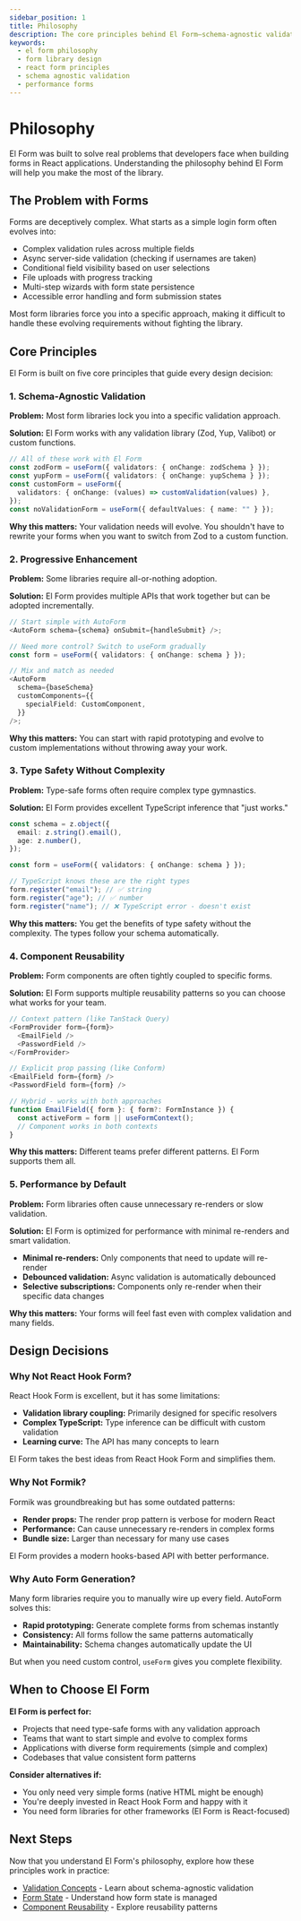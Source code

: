 ```yaml
---
sidebar_position: 1
title: Philosophy
description: The core principles behind El Form—schema-agnostic validation, progressive enhancement, type safety, reusability, and performance.
keywords:
  - el form philosophy
  - form library design
  - react form principles
  - schema agnostic validation
  - performance forms
---
```


# Philosophy

El Form was built to solve real problems that developers face when building forms in React applications. Understanding the philosophy behind El Form will help you make the most of the library.

## The Problem with Forms

Forms are deceptively complex. What starts as a simple login form often evolves into:

- Complex validation rules across multiple fields
- Async server-side validation (checking if usernames are taken)
- Conditional field visibility based on user selections
- File uploads with progress tracking
- Multi-step wizards with form state persistence
- Accessible error handling and form submission states

Most form libraries force you into a specific approach, making it difficult to handle these evolving requirements without fighting the library.

## Core Principles

El Form is built on five core principles that guide every design decision:

### 1. Schema-Agnostic Validation

**Problem:** Most form libraries lock you into a specific validation approach.

**Solution:** El Form works with any validation library (Zod, Yup, Valibot) or custom functions.

```typescript
// All of these work with El Form
const zodForm = useForm({ validators: { onChange: zodSchema } });
const yupForm = useForm({ validators: { onChange: yupSchema } });
const customForm = useForm({
  validators: { onChange: (values) => customValidation(values) },
});
const noValidationForm = useForm({ defaultValues: { name: "" } });
```

**Why this matters:** Your validation needs will evolve. You shouldn't have to rewrite your forms when you want to switch from Zod to a custom function.

### 2. Progressive Enhancement

**Problem:** Some libraries require all-or-nothing adoption.

**Solution:** El Form provides multiple APIs that work together but can be adopted incrementally.

```typescript
// Start simple with AutoForm
<AutoForm schema={schema} onSubmit={handleSubmit} />;

// Need more control? Switch to useForm gradually
const form = useForm({ validators: { onChange: schema } });

// Mix and match as needed
<AutoForm
  schema={baseSchema}
  customComponents={{
    specialField: CustomComponent,
  }}
/>;
```

**Why this matters:** You can start with rapid prototyping and evolve to custom implementations without throwing away your work.

### 3. Type Safety Without Complexity

**Problem:** Type-safe forms often require complex type gymnastics.

**Solution:** El Form provides excellent TypeScript inference that "just works."

```typescript
const schema = z.object({
  email: z.string().email(),
  age: z.number(),
});

const form = useForm({ validators: { onChange: schema } });

// TypeScript knows these are the right types
form.register("email"); // ✅ string
form.register("age"); // ✅ number
form.register("name"); // ❌ TypeScript error - doesn't exist
```

**Why this matters:** You get the benefits of type safety without the complexity. The types follow your schema automatically.

### 4. Component Reusability

**Problem:** Form components are often tightly coupled to specific forms.

**Solution:** El Form supports multiple reusability patterns so you can choose what works for your team.

```typescript
// Context pattern (like TanStack Query)
<FormProvider form={form}>
  <EmailField />
  <PasswordField />
</FormProvider>

// Explicit prop passing (like Conform)
<EmailField form={form} />
<PasswordField form={form} />

// Hybrid - works with both approaches
function EmailField({ form }: { form?: FormInstance }) {
  const activeForm = form || useFormContext();
  // Component works in both contexts
}
```

**Why this matters:** Different teams prefer different patterns. El Form supports them all.

### 5. Performance by Default

**Problem:** Form libraries often cause unnecessary re-renders or slow validation.

**Solution:** El Form is optimized for performance with minimal re-renders and smart validation.

- **Minimal re-renders:** Only components that need to update will re-render
- **Debounced validation:** Async validation is automatically debounced
- **Selective subscriptions:** Components only re-render when their specific data changes

**Why this matters:** Your forms will feel fast even with complex validation and many fields.

## Design Decisions

### Why Not React Hook Form?

React Hook Form is excellent, but it has some limitations:

- **Validation library coupling:** Primarily designed for specific resolvers
- **Complex TypeScript:** Type inference can be difficult with custom validation
- **Learning curve:** The API has many concepts to learn

El Form takes the best ideas from React Hook Form and simplifies them.

### Why Not Formik?

Formik was groundbreaking but has some outdated patterns:

- **Render props:** The render prop pattern is verbose for modern React
- **Performance:** Can cause unnecessary re-renders in complex forms
- **Bundle size:** Larger than necessary for many use cases

El Form provides a modern hooks-based API with better performance.

### Why Auto Form Generation?

Many form libraries require you to manually wire up every field. AutoForm solves this:

- **Rapid prototyping:** Generate complete forms from schemas instantly
- **Consistency:** All forms follow the same patterns automatically
- **Maintainability:** Schema changes automatically update the UI

But when you need custom control, `useForm` gives you complete flexibility.

## When to Choose El Form

**El Form is perfect for:**

- Projects that need type-safe forms with any validation approach
- Teams that want to start simple and evolve to complex forms
- Applications with diverse form requirements (simple and complex)
- Codebases that value consistent form patterns

**Consider alternatives if:**

- You only need very simple forms (native HTML might be enough)
- You're deeply invested in React Hook Form and happy with it
- You need form libraries for other frameworks (El Form is React-focused)

## Next Steps

Now that you understand El Form's philosophy, explore how these principles work in practice:

- [Validation Concepts](./validation.md) - Learn about schema-agnostic validation
- [Form State](./form-state.md) - Understand how form state is managed
- [Component Reusability](./component-reusability.md) - Explore reusability patterns
